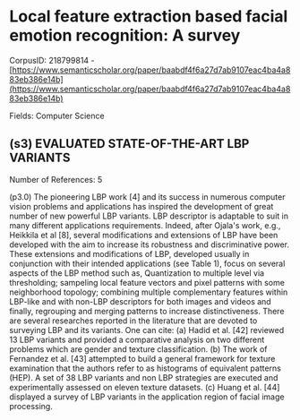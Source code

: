 # Local feature extraction based facial emotion recognition: A survey

CorpusID: 218799814 - [https://www.semanticscholar.org/paper/baabdf4f6a27d7ab9107eac4ba4a883eb386e14b](https://www.semanticscholar.org/paper/baabdf4f6a27d7ab9107eac4ba4a883eb386e14b)

Fields: Computer Science

## (s3) EVALUATED STATE-OF-THE-ART LBP VARIANTS
Number of References: 5

(p3.0) The pioneering LBP work [4] and its success in numerous computer vision problems and applications has inspired the development of great number of new powerful LBP variants. LBP descriptor is adaptable to suit in many different applications requirements. Indeed, after Ojala's work, e.g., Heikkila et al [8], several modifications and extensions of LBP have been developed with the aim to increase its robustness and discriminative power. These extensions and modifications of LBP, developed usually in conjunction with their intended applications (see Table 1), focus on several aspects of the LBP method such as, Quantization to multiple level via thresholding; sampeling local feature vectors and pixel patterns with some neighborhood topology; combining multiple complementary features within LBP-like and with non-LBP descriptors for both images and videos and finally, regrouping and merging patterns to increase distinctiveness. There are several researches reported in the literature that are devoted to surveying LBP and its variants. One can cite: (a) Hadid et al. [42] reviewed 13 LBP variants and provided a comparative analysis on two different problems which are gender and texture classification. (b) The work of Fernandez et al. [43] attempted to build a general framework for texture examination that the authors refer to as histograms of equivalent patterns (HEP). A set of 38 LBP variants and non LBP strategies are executed and experimentally assessed on eleven texture datasets. (c) Huang et al. [44] displayed a survey of LBP variants in the application region of facial image processing.

